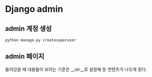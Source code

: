 # Django admin

## admin 계정 생성

```shell
python manage.py createsuperuser
```

## admin 페이지

들어갔을 때 내용들이 보이는 기준은 __str__로 설정해 둔 컨텐츠가 나오게 된다.